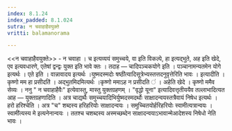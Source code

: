 ```yaml
---
index: 8.1.24
index_padded: 8.1.024
sutra: न चवाहाहैवयुक्ते
vritti: balamanorama

---
```

<<न चवाहाहैवयुक्ते>> - न चवाहा । च इत्यव्ययं समुच्चये, वा इति विकल्पे, हा इत्यद्भुते, अह इति खेदे, एव इत्यवधारणे, एतेषां द्वन्द्वः युक्त इति भावे क्तः । तदाह — चादिपञ्चकयोगे इति । पञ्चानामन्यतमेन योगे इत्यर्थः । एते इति । वान्नावादय इत्यर्थः ।युष्मदस्मदोः षष्ठी॑त्यादिसूत्रेभ्यस्तत्तदनुवृत्तेरिति भावः । इत्यादीति ।कृष्णो मम हा प्रसीदति॑ । अद्भुतमिदमित्यर्थः ।कृष्णो ममाऽह न प्रसीदति ॑ । अहेति खेदे । कृष्णो ममैव सेव्यः । ननु " न चवाहाहैवैः" इत्येवास्तु, मास्तु युक्तग्रहणम् । "वृद्धो यूना" इत्यादिवत्तृतीययैव तल्लाभादित्यत आह — युक्तग्रहणादिति । अत्र चाद्यर्थैः समुच्चयादिभिर्युष्मदस्मदर्थोः साक्षादन्वयस्तत्रैवायं निषेध इत्यर्थः । हरो हरिश्चेति । अत्र "च" शब्दस्य हरिहरियोः साक्षादन्वयः । समुच्चितयोर्हरिहरियोः स्वामीत्यत्रान्वयः ।स्वामी॑त्यस्य मे इत्यनेनान्वयः । ततश्च चशब्दस्य अस्मच्छब्देन साक्षादन्वयाऽभावान्मेआदेशस्य निषेधो नेति भावः । 